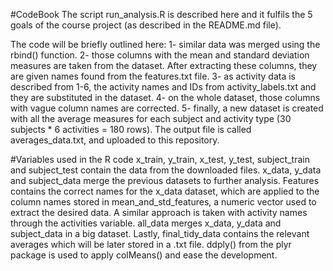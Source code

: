 #CodeBook
The script run_analysis.R is described here and it fulfils the 5 goals of the course project (as described in the README.md file).

The code will be briefly outlined here:
1- similar data was merged using the rbind() function. 
2- those columns with the mean and standard deviation measures are taken from the dataset. After extracting these columns, they are given names found from the features.txt file.
3- as activity data is described from 1-6, the activity names and IDs from activity_labels.txt and they are substituted in the dataset.
4- on the whole dataset, those columns with vague column names are corrected.
5- finally, a new dataset is created with all the average measures for each subject and activity type (30 subjects * 6 activities = 180 rows). The output file is called averages_data.txt, and uploaded to this repository.

#Variables used in the R code
x_train, y_train, x_test, y_test, subject_train and subject_test contain the data from the downloaded files.
x_data, y_data and subject_data merge the previous datasets to further analysis.
Features contains the correct names for the x_data dataset, which are applied to the column names stored in mean_and_std_features, a numeric vector used to extract the desired data.
A similar approach is taken with activity names through the activities variable.
all_data merges x_data, y_data and subject_data in a big dataset.
Lastly, final_tidy_data contains the relevant averages which will be later stored in a .txt file. ddply() from the plyr package is used to apply colMeans() and ease the development.